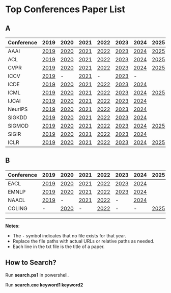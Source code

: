 # Top Conferences Paper List

## A
| Conference | 2019                           | 2020                           | 2021                           | 2022                           | 2023                           | 2024                           | 2025                       |
| ---------- | ------------------------------ | ------------------------------ | ------------------------------ | ------------------------------ | ------------------------------ | ------------------------------ | ------------------------------ |
| AAAI       | [2019](Paper/A/AAAI/2019.txt)    | [2020](Paper/A/AAAI/2020.txt)    | [2021](Paper/A/AAAI/2021.txt)    | [2022](Paper/A/AAAI/2022.txt)    | [2023](Paper/A/AAAI/2023.txt)    | [2024](Paper/A/AAAI/2024.txt)    | [2025](Paper/A/AAAI/2025.txt) |
| ACL        | [2019](Paper/A/ACL/2019.txt)     | [2020](Paper/A/ACL/2020.txt)     | [2021](Paper/A/ACL/2021.txt)     | [2022](Paper/A/ACL/2022.txt)     | [2023](Paper/A/ACL/2023.txt)     | [2024](Paper/A/ACL/2024.txt)     | [2025](Paper/A/ACL/2025.txt) |
| CVPR       | [2019](Paper/A/CVPR/2019.txt)    | [2020](Paper/A/CVPR/2020.txt)    | [2021](Paper/A/CVPR/2021.txt)    | [2022](Paper/A/CVPR/2022.txt)    | [2023](Paper/A/CVPR/2023.txt)    | [2024](Paper/A/CVPR/2024.txt)    | [2025](Paper/A/CVPR/2025.txt) |
| ICCV       | [2019](Paper/A/ICCV/2019.txt)    | -                              | [2021](Paper/A/ICCV/2021.txt)    | -                              | [2023](Paper/A/ICCV/2023.txt)    | -                              |                               |
| ICDE       | [2019](Paper/A/ICDE/2019.txt)    | [2020](Paper/A/ICDE/2020.txt)    | [2021](Paper/A/ICDE/2021.txt)    | [2022](Paper/A/ICDE/2022.txt)    | [2023](Paper/A/ICDE/2023.txt)    | [2024](Paper/A/ICDE/2024.txt)    |     |
| ICML       | [2019](Paper/A/ICML/2019.txt)    | [2020](Paper/A/ICML/2020.txt)    | [2021](Paper/A/ICML/2021.txt)    | [2022](Paper/A/ICML/2022.txt)    | [2023](Paper/A/ICML/2023.txt)    | [2024](Paper/A/ICML/2024.txt)    | [2025](Paper/A/ICML/2025.txt) |
| IJCAI      | [2019](Paper/A/IJCAI/2019.txt)   | [2020](Paper/A/IJCAI/2020.txt)   | [2021](Paper/A/IJCAI/2021.txt)   | [2022](Paper/A/IJCAI/2022.txt)   | [2023](Paper/A/IJCAI/2023.txt)   | [2024](Paper/A/IJCAI/2024.txt)   |    |
| NeurIPS    | [2019](Paper/A/NeurIPS/2019.txt) | [2020](Paper/A/NeurIPS/2020.txt) | [2021](Paper/A/NeurIPS/2021.txt) | [2022](Paper/A/NeurIPS/2022.txt) | [2023](Paper/A/NeurIPS/2023.txt) | [2024](Paper/A/NeurIPS/2024.txt) |  |
| SIGKDD     | [2019](Paper/A/SIGKDD/2019.txt)  | [2020](Paper/A/SIGKDD/2020.txt)  | [2021](Paper/A/SIGKDD/2021.txt)  | [2022](Paper/A/SIGKDD/2022.txt)  | [2023](Paper/A/SIGKDD/2023.txt)  | [2024](Paper/A/SIGKDD/2024.txt)  |   |
| SIGMOD     | [2019](Paper/A/SIGMOD/2019.txt)  | [2020](Paper/A/SIGMOD/2020.txt)  | [2021](Paper/A/SIGMOD/2021.txt)  | [2022](Paper/A/SIGMOD/2022.txt)  | [2023](Paper/A/SIGMOD/2023.txt)  | [2024](Paper/A/SIGMOD/2024.txt)  | [2025](Paper/A/SIGMOD/2025.txt) |
| SIGIR | [2019](Paper/A/SIGIR/2019.txt) | [2020](Paper/A/SIGIR/2020.txt) | [2021](Paper/A/SIGIR/2021.txt) | [2022](Paper/A/SIGIR/2022.txt) | [2023](Paper/A/SIGIR/2023.txt) | [2024](Paper/A/SIGIR/2024.txt) |  |
| ICLR | [2019](Paper/A/ICLR/2019.txt) | [2020](Paper/A/ICLR/2020.txt) | [2021](Paper/A/ICLR/2021.txt) | [2022](Paper/A/ICLR/2022.txt) | [2023](Paper/A/ICLR/2023.txt) | [2024](Paper/A/ICLR/2024.txt) | [2025](Paper/A/ICLR/2025.txt) |

## B
| Conference | 2019                         | 2020                         | 2021                         | 2022                         | 2023                         | 2024                         | 2025                     |
| ---------- | ---------------------------- | ---------------------------- | ---------------------------- | ---------------------------- | ---------------------------- | ---------------------------- | ---------------------------- |
| EACL      | [2019](Paper/B/EACL/2019.txt) | [2020](Paper/B/EACL/2020.txt) | [2021](Paper/B/EACL/2021.txt) | [2022](Paper/B/EACL/2022.txt) | [2023](Paper/B/EACL/2023.txt) | [2024](Paper/B/EACL/2024.txt) |  |
| EMNLP      | [2019](Paper/B/EMNLP/2019.txt) | [2020](Paper/B/EMNLP/2020.txt) | [2021](Paper/B/EMNLP/2021.txt) | [2022](Paper/B/EMNLP/2022.txt) | [2023](Paper/B/EMNLP/2023.txt) | [2024](Paper/B/EMNLP/2024.txt) |  |
| NAACL | [2019](Paper/B/NAACL/2019.txt) | - | [2021](Paper/B/NAACL/2021.txt) | [2022](Paper/B/NAACL/2022.txt) | - | [2024](Paper/B/NAACL/2024.txt) |  |
| COLING | - | [2020](Paper/B/COLING/2020.txt) | - | [2022](Paper/B/COLING/2022.txt) | - | - | [2025](Paper/B/COLING/2025.txt) |

---

**Notes**:

- The `-` symbol indicates that no file exists for that year.
- Replace the file paths with actual URLs or relative paths as needed.
- Each line in the txt file is the title of a paper.

## How to Search?

Run **search.ps1** in  powershell. 

Run **search.exe keyword1 keyword2**
